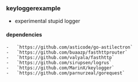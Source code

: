 ### keyloggerexample

  - experimental stupid logger


#### dependencies
	-   `https://github.com/asticode/go-astilectron`
	-   `https://github.com/buaazp/fasthttprouter`
	-   `https://github.com/valyala/fasthttp`
	-   `https://github.com/sirupsen/logrus`
	- 	`https://github.com/MarinX/keylogger`
	- 	`https://github.com/parnurzeal/gorequest`
